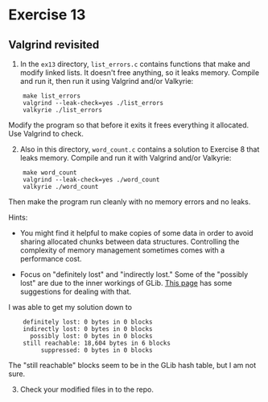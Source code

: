 # Exercise 13
## Valgrind revisited



1) In the `ex13` directory, `list_errors.c` contains functions that make and modify linked lists.
It doesn't free anything, so it leaks memory.  Compile and run it, then run it using Valgrind and/or
Valkyrie:

```
    make list_errors
    valgrind --leak-check=yes ./list_errors
    valkyrie ./list_errors
```

Modify the program so that before it exits it frees everything it allocated.  Use Valgrind to check.

2) Also in this directory, `word_count.c` contains a solution to Exercise 8 that leaks memory.
Compile and run it with Valgrind and/or Valkyrie:

```
    make word_count
    valgrind --leak-check=yes ./word_count
    valkyrie ./word_count
```

Then make the program run cleanly with no memory errors and no leaks.

Hints: 

* You might find it helpful to make copies of some data in order to
  avoid sharing allocated chunks between data structures.  Controlling
  the complexity of memory management sometimes comes with a
  performance cost.

* Focus on "definitely lost" and "indirectly lost."  Some of the
  "possibly lost" are due to the inner workings of GLib.  [This
  page](https://wiki.gnome.org/Valgrind) has some suggestions for
  dealing with that.

I was able to get my solution down to 

```
    definitely lost: 0 bytes in 0 blocks
    indirectly lost: 0 bytes in 0 blocks
      possibly lost: 0 bytes in 0 blocks
    still reachable: 18,604 bytes in 6 blocks
         suppressed: 0 bytes in 0 blocks
```

The "still reachable" blocks seem to be in the GLib hash table, but I
am not sure.

3) Check your modified files in to the repo.
